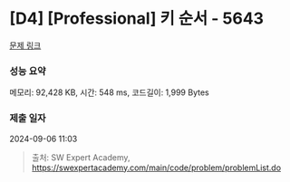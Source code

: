 # [D4] [Professional] 키 순서 - 5643 

[문제 링크](https://swexpertacademy.com/main/code/problem/problemDetail.do?contestProbId=AWXQsLWKd5cDFAUo) 

### 성능 요약

메모리: 92,428 KB, 시간: 548 ms, 코드길이: 1,999 Bytes

### 제출 일자

2024-09-06 11:03



> 출처: SW Expert Academy, https://swexpertacademy.com/main/code/problem/problemList.do